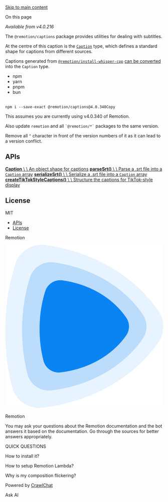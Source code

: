 [Skip to main content](https://www.remotion.dev/docs/captions/#__docusaurus_skipToContent_fallback)

On this page

_Available from v4.0.216_

The `@remotion/captions` package provides utilities for dealing with subtitles.

At the centre of this caption is the [`Caption`](https://www.remotion.dev/docs/captions/caption) type, which defines a standard shape for captions from different sources.

Captions generated from [`@remotion/install-whisper-cpp`](https://www.remotion.dev/docs/install-whisper-cpp) [can be converted](https://www.remotion.dev/docs/install-whisper-cpp/to-captions) into the `Caption` type.

- npm
- yarn
- pnpm
- bun

```

npm i --save-exact @remotion/captions@4.0.340Copy
```

This assumes you are currently using v4.0.340 of Remotion.

Also update `remotion` and all `` `@remotion/*` `` packages to the same version.

Remove all `^` character in front of the version numbers of it as it can lead to a version conflict.

## APIs [​](https://www.remotion.dev/docs/captions/\#apis "Direct link to APIs")

[**Caption** \\
\\
An object shape for captions](https://www.remotion.dev/docs/captions/caption) [**parseSrt()** \\
\\
Parse a .srt file into a `Caption` array](https://www.remotion.dev/docs/captions/parse-srt) [**serializeSrt()** \\
\\
Serialize a .srt file into a `Caption` array](https://www.remotion.dev/docs/captions/serialize-srt) [**createTikTokStyleCaptions()** \\
\\
Structure the captions for TikTok-style display](https://www.remotion.dev/docs/captions/create-tiktok-style-captions)

## License [​](https://www.remotion.dev/docs/captions/\#license "Direct link to License")

MIT

- [APIs](https://www.remotion.dev/docs/captions/#apis)
- [License](https://www.remotion.dev/docs/captions/#license)

Remotion

![Logo](https://raw.githubusercontent.com/remotion-dev/brand/refs/heads/main/logo.svg)

Remotion

You may ask your questions about the Remotion documentation and the bot answers it based on the documentation. Go through the sources for better answers appropriately.

QUICK QUESTIONS

How to install it?

How to setup Remotion Lambda?

Why is my composition flickering?

Powered by [CrawlChat](https://crawlchat.app/?ref=powered-by-remotion)

Ask AI